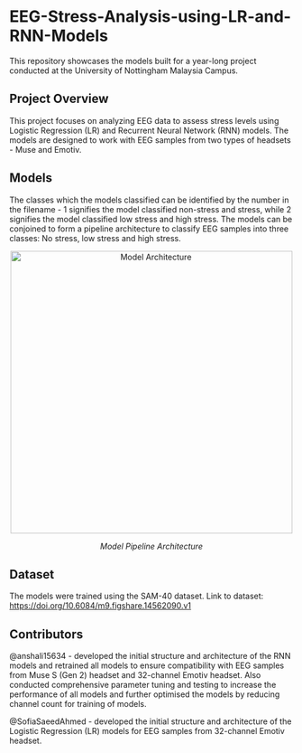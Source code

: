 # EEG-Stress-Analysis-using-LR-and-RNN-Models
This repository showcases the models built for a year-long project conducted at the University of Nottingham Malaysia Campus.
## Project Overview
This project focuses on analyzing EEG data to assess stress levels using Logistic Regression (LR) and Recurrent Neural Network (RNN) models. The models are designed to work with EEG samples from two types of headsets - Muse and Emotiv.
## Models
The classes which the models classified can be identified by the number in the filename - 1 signifies the model classified non-stress and stress, while 2 signifies the model classified low stress and high stress. The models can be conjoined to form a pipeline architecture to classify EEG samples into three classes: No stress, low stress and high stress.
<div align="center">
  <img src="https://github.com/anshali15634/EEG-Stress-Analysis-using-LR-and-RNN-Models/assets/136955668/1a1d6b6a-5d61-4a61-8ab1-dffa31155101" alt="Model Architecture" width="500"/>
  <p><em>Model Pipeline Architecture</em></p>
</div>

## Dataset
The models were trained using the SAM-40 dataset. Link to dataset: https://doi.org/10.6084/m9.figshare.14562090.v1

## Contributors
@anshali15634 - developed the initial structure and architecture of the RNN models and retrained all models to ensure compatibility with EEG samples from Muse S (Gen 2) headset and 32-channel Emotiv headset. Also conducted comprehensive parameter tuning and testing to increase the performance of all models and further optimised the models by reducing channel count for training of models.

@SofiaSaeedAhmed - developed the initial structure and architecture of the Logistic Regression (LR) models for EEG samples from 32-channel Emotiv headset.

